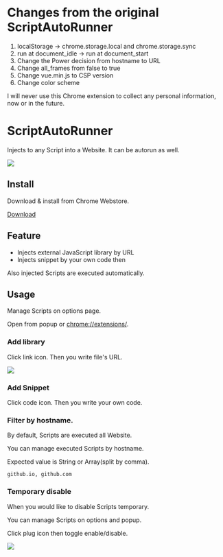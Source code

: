 # Changes from the original ScriptAutoRunner

1. localStorage -> chrome.storage.local and chrome.storage.sync
1. run at document_idle -> run at document_start
1. Change the Power decision from hostname to URL
1. Change all_frames from false to true
1. Change vue.min.js to CSP version
1. Change color scheme

I will never use this Chrome extension to collect any personal information, now or in the future.

# ScriptAutoRunner

Injects to any Script into a Website. It can be autorun as well.

![](ss/02.png)

## Install

Download & install from Chrome Webstore.

[Download](https://chrome.google.com/webstore/detail/scriptautorunner/gpgjofmpmjjopcogjgdldidobhmjmdbm)

## Feature

* Injects external JavaScript library by URL 
* Injects snippet by your own code then

Also injected Scripts are executed automatically.


## Usage

Manage Scripts on options page.

Open from popup or [chrome://extensions/](chrome://extensions/).


### Add library

Click link icon. Then you write file's URL.

![](ss/01.png)

### Add Snippet

Click code icon. Then you write your own code.


### Filter by hostname.

By default, Scripts are executed all Website.

You can manage executed Scripts by hostname.

Expected value is String or Array(split by comma).

```
github.io, github.com
```


### Temporary disable

When you would like to disable Scripts temporary.

You can manage Scripts on options and popup.

Click plug icon then toggle enable/disable.

![](ss/03.png)
